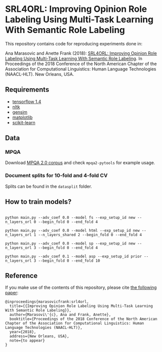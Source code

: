 # SRL4ORL: Improving Opinion Role Labeling Using Multi-Task Learning With Semantic Role Labeling
This repository contains code for reproducing experiments done in:

Ana Marasovic and Anette Frank (2018): [SRL4ORL: Improving Opinion Role Labeling Using Multi-Task Learning With Semantic Role Labeling](https://arxiv.org/abs/1711.00768). In Proceedings of the 2018 Conference of the North American Chapter of the Association for Computational Linguistics: Human Language Technologies (NAACL-HLT). New Orleans, USA.


## Requirements

- [tensorflow 1.4](https://www.tensorflow.org/versions/r1.4/)
- [nltk](http://www.nltk.org)
- [gensim](https://radimrehurek.com/gensim/)
- [matplotlib](https://matplotlib.org)
- [scikit-learn](http://scikit-learn.org/stable/)

## Data

### MPQA

Download [MPQA 2.0 corpus](http://mpqa.cs.pitt.edu/corpora/mpqa_corpus/mpqa_corpus_2_0/) and check ```mpqa2-pytools``` for example usage.

### Document splits for 10-fold and 4-fold CV

Splits can be found in the ```datasplit``` folder.

## How to train models?

```

python main.py --adv_coef 0.0 --model fs --exp_setup_id new --n_layers_orl 0 --begin_fold 0 --end_fold 4

python main.py --adv_coef 0.0 --model html --exp_setup_id new --n_layers_orl 1 --n_layers_shared 2 --begin_fold 0 --end_fold 4

python main.py --adv_coef 0.0 --model sp --exp_setup_id new --n_layers_orl 3 --begin_fold 0 --end_fold 4

python main.py --adv_coef 0.1 --model asp --exp_setup_id prior --n_layers_orl 3 --begin_fold 0 --end_fold 10

```

## Reference

If you make use of the contents of this repository, please cite [the following paper](https://arxiv.org/abs/1711.00768):

```
@inproceedings{marasovicfrank:srl4orl,
  title={{Improving Opinion Role Labeling Using Multi-Task Learning With Semantic Role Labeling}},
  author={Marasovi\'{c}, Ana and Frank, Anette},
  booktitle={Proceedings of the 2018 Conference of the North American Chapter of the Association for Computational Linguistics: Human Language Technologies (NAACL-HLT)},
  year={2018},
  address={New Orleans, USA},
  note={to appear}
}
```
